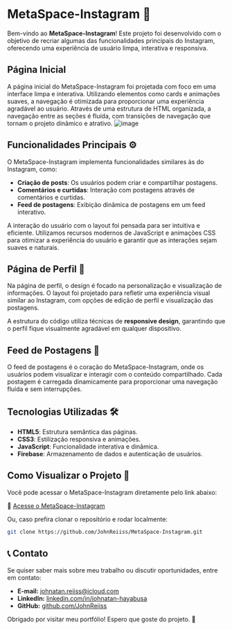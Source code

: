 # MetaSpace-Instagram 🚀

Bem-vindo ao **MetaSpace-Instagram**! Este projeto foi desenvolvido com o objetivo de recriar algumas das funcionalidades principais do Instagram, oferecendo uma experiência de usuário limpa, interativa e responsiva.

## Página Inicial

A página inicial do MetaSpace-Instagram foi projetada com foco em uma interface limpa e interativa. Utilizando elementos como cards e animações suaves, a navegação é otimizada para proporcionar uma experiência agradável ao usuário.
Através de uma estrutura de HTML organizada, a navegação entre as seções é fluída, com transições de navegação que tornam o projeto dinâmico e atrativo.
![image](https://github.com/user-attachments/assets/e116a10f-7aab-4d5c-8ef2-02cf9b1d18ef)

## Funcionalidades Principais ⚙️

O MetaSpace-Instagram implementa funcionalidades similares às do Instagram, como:

- **Criação de posts**: Os usuários podem criar e compartilhar postagens.
- **Comentários e curtidas**: Interação com postagens através de comentários e curtidas.
- **Feed de postagens**: Exibição dinâmica de postagens em um feed interativo.

A interação do usuário com o layout foi pensada para ser intuitiva e eficiente. Utilizamos recursos modernos de JavaScript e animações CSS para otimizar a experiência do usuário e garantir que as interações sejam suaves e naturais.

## Página de Perfil 👤

Na página de perfil, o design é focado na personalização e visualização de informações. O layout foi projetado para refletir uma experiência visual similar ao Instagram, com opções de edição de perfil e visualização das postagens.

A estrutura do código utiliza técnicas de **responsive design**, garantindo que o perfil fique visualmente agradável em qualquer dispositivo.

## Feed de Postagens 📰

O feed de postagens é o coração do MetaSpace-Instagram, onde os usuários podem visualizar e interagir com o conteúdo compartilhado. Cada postagem é carregada dinamicamente para proporcionar uma navegação fluída e sem interrupções.

## Tecnologias Utilizadas 🛠️

- **HTML5**: Estrutura semântica das páginas.
- **CSS3**: Estilização responsiva e animações.
- **JavaScript**: Funcionalidade interativa e dinâmica.
- **Firebase**: Armazenamento de dados e autenticação de usuários.

## Como Visualizar o Projeto 👀

Você pode acessar o MetaSpace-Instagram diretamente pelo link abaixo:

🔗 [Acesse o MetaSpace-Instagram](https://github.com/JohnReiiss/MetaSpace-Instagram)

Ou, caso prefira clonar o repositório e rodar localmente:

```bash
git clone https://github.com/JohnReiiss/MetaSpace-Instagram.git
```
## 📞 Contato
Se quiser saber mais sobre meu trabalho ou discutir oportunidades, entre em contato:

- **E-mail:** johnatan.reiiss@icloud.com
- **LinkedIn:** [linkedin.com/in/johnatan-hayabusa](https://www.linkedin.com/in/johnatan-hayabusa)
- **GitHub:** [github.com/JohnReiiss](https://github.com/JohnReiiss)

Obrigado por visitar meu portfólio! Espero que goste do projeto. 🚀
